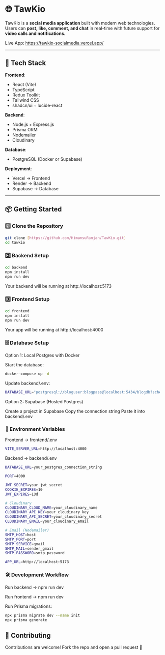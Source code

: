 # 🌐 TawKio  

TawKio is a **social media application** built with modern web technologies.  
Users can **post, like, comment, and chat** in real-time with future support for **video calls and notifications**.  

Live App: https://tawkio-socialmedia.vercel.app/

---

## 🚀 Tech Stack  

**Frontend**:  
- React (Vite)  
- TypeScript  
- Redux Toolkit  
- Tailwind CSS  
- shadcn/ui + lucide-react  

**Backend**:  
- Node.js + Express.js  
- Prisma ORM  
- Nodemailer  
- Cloudinary  

**Database**:  
- PostgreSQL (Docker or Supabase)  

**Deployment**:  
- Vercel → Frontend  
- Render → Backend  
- Supabase → Database  

---

## 📦 Getting Started  

### 1️⃣ Clone the Repository  

```bash
git clone [https://github.com/HimansuRanjan/TawKio.git]
cd tawkio
```
### 2️⃣ Backend Setup

```bash
cd backend
npm install
npm run dev
```
Your backend will be running at http://localhost:5173

### 3️⃣ Frontend Setup

```bash
cd frontend
npm install
npm run dev
```

Your app will be running at http://localhost:4000

### 🗄️ Database Setup

Option 1: Local Postgres with Docker

Start the database:

```bash
docker-compose up -d
```

Update backend/.env:

```bash
DATABASE_URL="postgresql://bloguser:blogpass@localhost:5434/blogdb?schema=public"
```

Option 2: Supabase (Hosted Postgres)

Create a project in Supabase
Copy the connection string
Paste it into backend/.env

### 🔑 Environment Variables
Frontend → frontend/.env
```bash
VITE_SERVER_URL=http://localhost:4000
```

Backend → backend/.env
```bash
DATABASE_URL=your_postgres_connection_string

PORT=4000

JWT_SECRET=your_jwt_secret
COOKIE_EXPIRES=10
JWT_EXPIRES=10d 

# Cloudinary
CLOUDINARY_CLOUD_NAME=your_cloudinary_name
CLOUDINARY_API_KEY=your_cloudinary_key
CLOUDINARY_API_SECRET=your_cloudinary_secret
CLOUDINARY_EMAIL=your_cloudinary_email

# Email (Nodemailer)
SMTP_HOST=host
SMTP_PORT=port
SMTP_SERVICE=gmail
SMTP_MAIL=sender_gmail
SMTP_PASSWORD=smtp_password

APP_URL=http://localhost:5173
```


### 🛠️ Development Workflow

Run backend → npm run dev

Run frontend → npm run dev

Run Prisma migrations:
```bash
npx prisma migrate dev --name init
npx prisma generate
```

## 🤝 Contributing

Contributions are welcome!
Fork the repo and open a pull request 🚀
